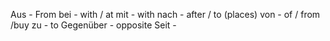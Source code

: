 Aus - From
bei - with / at
mit - with
nach - after / to (places)
von - of / from /buy
zu - to 
Gegenüber - opposite
Seit - 